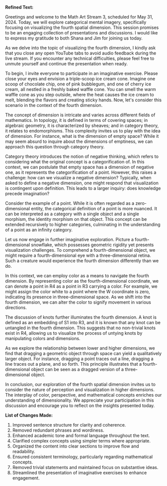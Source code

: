 **Refined Text:**

Greetings and welcome to the Math Art Stream 3, scheduled for May 31, 2024. Today, we will explore categorical mental imagery, specifically focusing on visualizing the fourth spatial dimension. This session promises to be an engaging collection of presentations and discussions. I would like to express my gratitude to both Shana and Jim for joining us today.

As we delve into the topic of visualizing the fourth dimension, I kindly ask that you close any open YouTube tabs to avoid audio feedback during the live stream. If you encounter any technical difficulties, please feel free to unmute yourself and continue the presentation when ready.

To begin, I invite everyone to participate in an imaginative exercise. Please close your eyes and envision a triple-scoop ice cream cone. Imagine one scoop of chocolate chip, one of pink bubblegum, and one of cherry ice cream, all nestled in a freshly baked waffle cone. You can smell the warm waffle cone as you step outside, where the heat causes the ice cream to melt, blending the flavors and creating sticky hands. Now, let's consider this scenario in the context of the fourth dimension.

The concept of dimension is intricate and varies across different fields of mathematics. In topology, it is defined in terms of covering spaces; in algebraic geometry, it is characterized by sheaves; and in category theory, it relates to endomorphisms. This complexity invites us to play with the idea of dimension. For instance, what is the dimension of empty space? While it may seem absurd to inquire about the dimensions of emptiness, we can approach this question through category theory.

Category theory introduces the notion of negative thinking, which refers to considering what the original concept is a categorification of. In this context, we can postulate that empty space has a dimension of negative one, as it represents the categorification of a point. However, this raises a challenge: how can we visualize a negative dimension? Typically, when asked to define a negative dimension, one might respond that visualization is contingent upon definition. This leads to a larger inquiry: does knowledge precede imagination? 

Consider the example of a point. While it is often regarded as a zero-dimensional entity, the categorical definition of a point is more nuanced. It can be interpreted as a category with a single object and a single morphism, the identity morphism on that object. This concept can be extended recursively to higher categories, culminating in the understanding of a point as an infinity category.

Let us now engage in further imaginative exploration. Picture a fourth-dimensional snowflake, which possesses geometric rigidity yet presents visualization challenges. To comprehend a fourth-dimensional object, we might require a fourth-dimensional eye with a three-dimensional retina. Such a creature would experience the fourth dimension differently than we do.

In this context, we can employ color as a means to navigate the fourth dimension. By representing color as the fourth-dimensional coordinate, we can denote a point in R4 as a point in R3 carrying a color. For example, we might assign the color white to a point where the W coordinate is zero, indicating its presence in three-dimensional space. As we shift into the fourth dimension, we can alter the color to signify movement in various directions.

The discussion of knots further illuminates the fourth dimension. A knot is defined as an embedding of S1 into R3, and it is known that any knot can be untangled in the fourth dimension. This suggests that no non-trivial knots exist in R4, allowing us to visualize the process of untying knots by manipulating colors and dimensions.

As we explore the relationship between lower and higher dimensions, we find that dragging a geometric object through space can yield a qualitatively larger object. For instance, dragging a point traces out a line, dragging a line traces out a plane, and so forth. This principle illustrates that a fourth-dimensional object can be seen as a dragged version of a three-dimensional object.

In conclusion, our exploration of the fourth spatial dimension invites us to consider the nature of perception and visualization in higher dimensions. The interplay of color, perspective, and mathematical concepts enriches our understanding of dimensionality. We appreciate your participation in this discussion and encourage you to reflect on the insights presented today.

**List of Changes Made:**
1. Improved sentence structure for clarity and coherence.
2. Removed redundant phrases and wordiness.
3. Enhanced academic tone and formal language throughout the text.
4. Clarified complex concepts using simpler terms where appropriate.
5. Organized the content into clear sections to improve flow and readability.
6. Ensured consistent terminology, particularly regarding mathematical concepts.
7. Removed trivial statements and maintained focus on substantive ideas.
8. Streamlined the presentation of imaginative exercises to enhance engagement.
